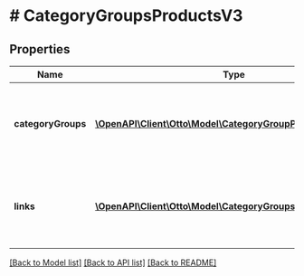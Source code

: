 # # CategoryGroupsProductsV3

## Properties

Name | Type | Description | Notes
------------ | ------------- | ------------- | -------------
**categoryGroups** | [**\OpenAPI\Client\Otto\Model\CategoryGroupProductsV3[]**](CategoryGroupProductsV3.md) | a list of the category groups defined on the OTTO market place. | [optional]
**links** | [**\OpenAPI\Client\Otto\Model\CategoryGroupsLinkProductsV3[]**](CategoryGroupsLinkProductsV3.md) | a list of links that can be used for pagination (among others). | [optional]

[[Back to Model list]](../../README.md#models) [[Back to API list]](../../README.md#endpoints) [[Back to README]](../../README.md)

